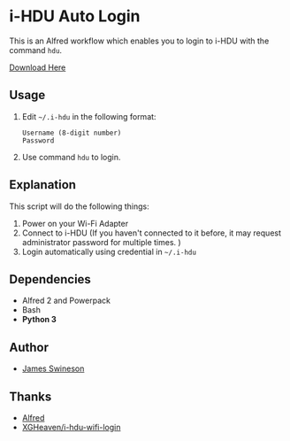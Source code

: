 # i-HDU Auto Login

This is an Alfred workflow which enables you to login to i-HDU with the command `hdu`. 

[Download Here](https://github.com/Jamesits/i-HDU-Auto-Login-Alfred-Workflow/releases/latest)

## Usage

1. Edit `~/.i-hdu` in the following format: 
	```
	Username (8-digit number)
	Password
	```
	
2. Use command `hdu` to login. 

## Explanation

This script will do the following things:

1. Power on your Wi-Fi Adapter
2. Connect to i-HDU (If you haven't connected to it before, it may request administrator password for multiple times. )
3. Login automatically using credential in `~/.i-hdu`

## Dependencies

 * Alfred 2 and Powerpack
 * Bash
 * **Python 3**

## Author

 * [James Swineson](https://swineson.me)
 
## Thanks

 * [Alfred](https://www.alfredapp.com/)
 * [XGHeaven/i-hdu-wifi-login](https://github.com/XGHeaven/i-hdu-wifi-login)
